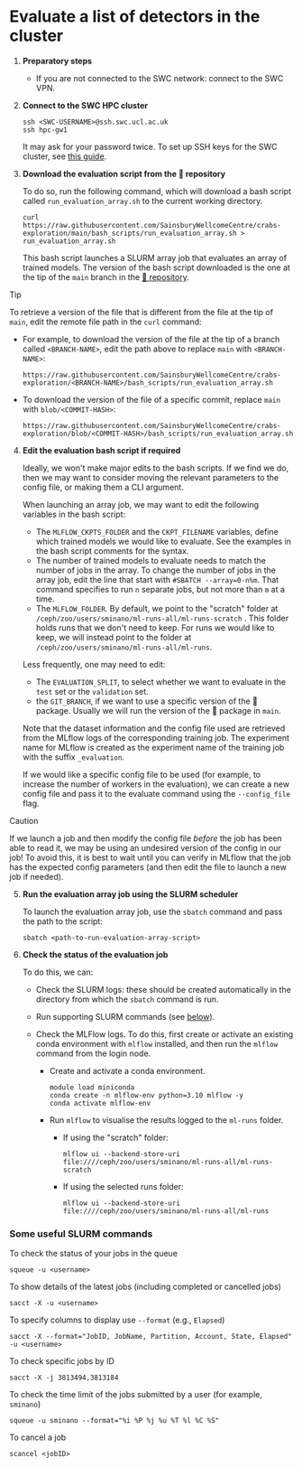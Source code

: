 # Evaluate a list of detectors in the cluster

1.  **Preparatory steps**

    - If you are not connected to the SWC network: connect to the SWC VPN.

2.  **Connect to the SWC HPC cluster**

    ```
    ssh <SWC-USERNAME>@ssh.swc.ucl.ac.uk
    ssh hpc-gw1
    ```

    It may ask for your password twice. To set up SSH keys for the SWC cluster, see [this guide](https://howto.neuroinformatics.dev/programming/SSH-SWC-cluster.html#ssh-keys).

3.  **Download the evaluation script from the 🦀 repository**

    To do so, run the following command, which will download a bash script called `run_evaluation_array.sh` to the current working directory.
    ```
    curl https://raw.githubusercontent.com/SainsburyWellcomeCentre/crabs-exploration/main/bash_scripts/run_evaluation_array.sh > run_evaluation_array.sh
    ```

    This bash script launches a SLURM array job that evaluates an array of trained models. The version of the bash script downloaded is the one at the tip of the `main` branch in the [🦀 repository](https://github.com/SainsburyWellcomeCentre/crabs-exploration).


> [!TIP]
> To retrieve a version of the file that is different from the file at the tip of `main`, edit the remote file path in the `curl` command:
>
> - For example, to download the version of the file at the tip of a branch called `<BRANCH-NAME>`, edit the path above to replace `main` with `<BRANCH-NAME>`:
>   ```
>   https://raw.githubusercontent.com/SainsburyWellcomeCentre/crabs-exploration/<BRANCH-NAME>/bash_scripts/run_evaluation_array.sh
>   ```
> - To download the version of the file of a specific commit, replace `main` with `blob/<COMMIT-HASH>`:
>   ```
>   https://raw.githubusercontent.com/SainsburyWellcomeCentre/crabs-exploration/blob/<COMMIT-HASH>/bash_scripts/run_evaluation_array.sh
>   ```

4.  **Edit the evaluation bash script if required**

    Ideally, we won't make major edits to the bash scripts. If we find we do, then we may want to consider moving the relevant parameters to the config file, or making them a CLI argument.

    When launching an array job, we may want to edit the following variables in the bash script:

    - The `MLFLOW_CKPTS_FOLDER` and the `CKPT_FILENAME` variables, define which trained models we would like to evaluate. See the examples in the bash script comments for the syntax.
    - The number of trained models to evaluate needs to match the number of jobs in the array. To change the number of jobs in the array job, edit the line that start with `#SBATCH --array=0-n%m`. That command specifies to run `n` separate jobs, but not more than `m` at a time.
     - The `MLFLOW_FOLDER`. By default, we point to the "scratch" folder at `/ceph/zoo/users/sminano/ml-runs-all/ml-runs-scratch` . This folder holds runs that we don't need to keep. For runs we would like to keep, we will instead point to the folder at `/ceph/zoo/users/sminano/ml-runs-all/ml-runs`.

     Less frequently, one may need to edit:
    - The `EVALUATION_SPLIT`, to select whether we want to evaluate in the `test` set or the `validation` set.
    - the `GIT_BRANCH`, if we want to use a specific version of the 🦀 package. Usually we will run the version of the 🦀 package in `main`.

    Note that the dataset information and the config file used are retrieved from the MLflow logs of the corresponding training job. The experiment name for MLflow is created as the experiment name of the training job with the suffix `_evaluation`.

    If we would like a specific config file to be used (for example, to increase the number of workers in the evaluation), we can create a new config file and pass it to the evaluate command using the `--config_file` flag.

> [!CAUTION]
>
> If we launch a job and then modify the config file _before_ the job has been able to read it, we may be using an undesired version of the config in our job! To avoid this, it is best to wait until you can verify in MLflow that the job has the expected config parameters (and then edit the file to launch a new job if needed).


5. **Run the evaluation array job using the SLURM scheduler**

   To launch the evaluation array job, use the `sbatch` command and pass the path to the script:

   ```
   sbatch <path-to-run-evaluation-array-script>
   ```

6. **Check the status of the evaluation job**

   To do this, we can:

   - Check the SLURM logs: these should be created automatically in the directory from which the `sbatch` command is run.
   - Run supporting SLURM commands (see [below](#some-useful-slurm-commands)).
   - Check the MLFlow logs. To do this, first create or activate an existing conda environment with `mlflow` installed, and then run the `mlflow` command from the login node.

     - Create and activate a conda environment.
       ```
       module load miniconda
       conda create -n mlflow-env python=3.10 mlflow -y
       conda activate mlflow-env
       ```
     - Run `mlflow` to visualise the results logged to the `ml-runs` folder.

       - If using the "scratch" folder:

         ```
         mlflow ui --backend-store-uri file:////ceph/zoo/users/sminano/ml-runs-all/ml-runs-scratch
         ```

       - If using the selected runs folder:

         ```
         mlflow ui --backend-store-uri file:////ceph/zoo/users/sminano/ml-runs-all/ml-runs
         ```

### Some useful SLURM commands

To check the status of your jobs in the queue

```
squeue -u <username>
```

To show details of the latest jobs (including completed or cancelled jobs)

```
sacct -X -u <username>
```

To specify columns to display use `--format` (e.g., `Elapsed`)

```
sacct -X --format="JobID, JobName, Partition, Account, State, Elapsed" -u <username>
```

To check specific jobs by ID

```
sacct -X -j 3813494,3813184
```

To check the time limit of the jobs submitted by a user (for example, `sminano`)

```
squeue -u sminano --format="%i %P %j %u %T %l %C %S"
```

To cancel a job

```
scancel <jobID>
```
